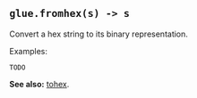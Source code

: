## `glue.fromhex(s) -> s` ##

Convert a hex string to its binary representation.

Examples:
```
TODO
```

**See also:** [tohex](tohex.md).